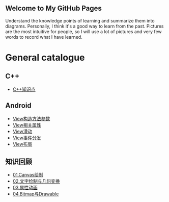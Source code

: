 ﻿## Welcome to My GitHub Pages

Understand the knowledge points of learning and summarize them into diagrams. Personally, I think it's a good way to learn from the past. Pictures are the most intuitive for people, so I will use a lot of pictures and very few words to record what I have learned.





# General catalogue

## C++

- [C++知识点](https://github.com/cnzcy/mind/blob/master/cpp%E7%9F%A5%E8%AF%86%E7%82%B9/cpp%E7%9F%A5%E8%AF%86%E7%82%B9.md)  

## Android  

- [View构造方法参数](https://github.com/cnzcy/mind/blob/master/View构造方法参数/View构造方法参数.md)    
- [View相关属性](https://github.com/cnzcy/mind/blob/master/View相关属性/View相关属性.md)   
- [View滑动](https://github.com/cnzcy/mind/blob/master/View滑动/View滑动.md)  
- [View事件分发](https://github.com/cnzcy/mind/blob/master/View事件分发/View事件分发.md)  
- [View布局](https://github.com/cnzcy/mind/blob/master/View布局/View布局.md)  

## 知识回顾

- [01.Canvas绘制](https://github.com/cnzcy/mind/blob/master/知识回顾/01.Canvas绘制/0.md)  
- [02.文字绘制与几何变换](https://github.com/cnzcy/mind/blob/master/知识回顾/02.文字绘制与几何变换/0.md)  
- [03.属性动画](https://github.com/cnzcy/mind/blob/master/知识回顾/03.属性动画/0.md)   
- [04.Bitmap与Drawable](https://github.com/cnzcy/mind/blob/master/知识回顾/04.Bitmap与Drawable/0.md)   

